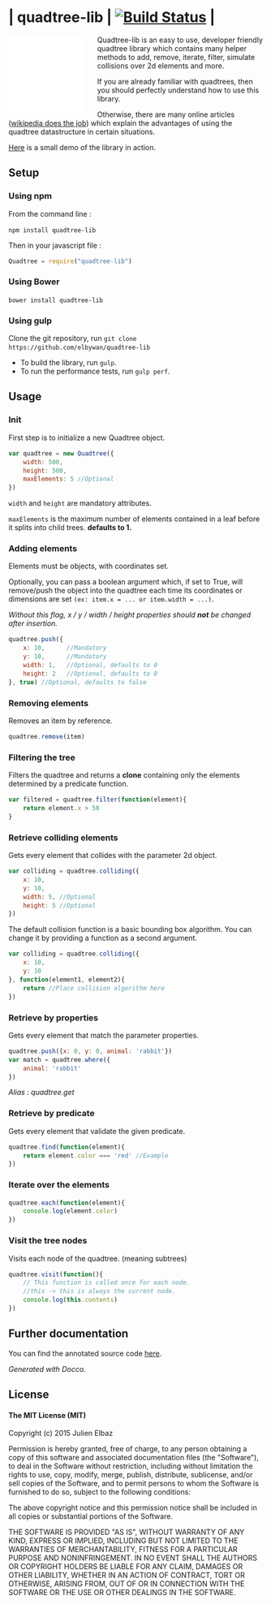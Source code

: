 # | quadtree-lib | [![Build Status](https://travis-ci.org/elbywan/quadtree-lib.svg?branch=master)](https://travis-ci.org/elbywan/quadtree-lib) |

<a href="http://elbywan.github.io/quadtree-lib/demo/" target="_blank">
    <img alt="quatree gif" src="assets/quadtree.gif" width="150px" align="left" style="margin-right: 25px"/>
</a>

Quadtree-lib is an easy to use, developer friendly quadtree library which contains many helper methods to add, remove, iterate, filter, simulate collisions over 2d elements and more.

If you are already familiar with quadtrees, then you should perfectly understand how to use this library.

Otherwise, there are many online articles ([wikipedia does the job](https://en.wikipedia.org/wiki/Quadtree)) which explain the advantages of using the quadtree datastructure in certain situations.

[Here](http://elbywan.github.io/quadtree-lib/demo/) is a small demo of the library in action.

## Setup

### Using npm

From the command line :

`npm install quadtree-lib`

Then in your javascript file :

```javascript
Quadtree = require("quadtree-lib")
```

### Using Bower

`bower install quadtree-lib`

### Using gulp

Clone the git repository, run `git clone https://github.com/elbywan/quadtree-lib`  

-   To build the library, run `gulp`.
-   To run the performance tests, run `gulp perf`.

## Usage

### Init

First step is to initialize a new Quadtree object.

```javascript
var quadtree = new Quadtree({
    width: 500,
    height: 500,
    maxElements: 5 //Optional
})
```

`width` and `height` are mandatory attributes.

`maxElements` is the maximum number of elements contained in a leaf before it splits into child trees. **defaults to 1.**

### Adding elements

Elements must be objects, with coordinates set.

Optionally, you can pass a boolean argument which, if set to True, will remove/push the object into the quadtree each time its coordinates or dimensions are set `(ex: item.x = ... or item.width = ...)`.

*Without this flag, x / y / width / height properties should **not** be changed  after insertion.*

```javascript
quadtree.push({
    x: 10,      //Mandatory
    y: 10,      //Mandatory
    width: 1,   //Optional, defaults to 0
    height: 2   //Optional, defaults to 0
}, true) //Optional, defaults to false
```

### Removing elements

Removes an item by reference.

```javascript
quadtree.remove(item)
```

### Filtering the tree

Filters the quadtree and returns a **clone** containing only the elements determined by a predicate function.

```javascript
var filtered = quadtree.filter(function(element){
    return element.x > 50
}
```

### Retrieve colliding elements

Gets every element that collides with the parameter 2d object.

```javascript
var colliding = quadtree.colliding({
    x: 10,
    y: 10,
    width: 5, //Optional
    height: 5 //Optional
})
```

The default collision function is a basic bounding box algorithm.
You can change it by providing a function as a second argument.

```javascript
var colliding = quadtree.colliding({
    x: 10,
    y: 10
}, function(element1, element2){
    return //Place collision algorithm here
})

```

### Retrieve by properties

Gets every element that match the parameter properties.

```javascript
quadtree.push({x: 0, y: 0, animal: 'rabbit'})
var match = quadtree.where({
    animal: 'rabbit'
})
```

_Alias : quadtree.get_

### Retrieve by predicate

Gets every element that validate the given predicate.

```javascript
quadtree.find(function(element){
    return element.color === 'red' //Example
})
```

### Iterate over the elements

```javascript
quadtree.each(function(element){
    console.log(element.color)
})
```

### Visit the tree nodes

Visits each node of the quadtree. (meaning subtrees)

```javascript
quadtree.visit(function(){
    // This function is called once for each node.
    //this -> this is always the current node.
    console.log(this.contents)
})
```

## Further documentation

You can find the annotated source code [here](http://elbywan.github.io/quadtree-lib/).

*Generated with Docco.*

## License

#### The MIT License (MIT)

Copyright (c) 2015 Julien Elbaz

Permission is hereby granted, free of charge, to any person obtaining a copy
of this software and associated documentation files (the "Software"), to deal
in the Software without restriction, including without limitation the rights
to use, copy, modify, merge, publish, distribute, sublicense, and/or sell
copies of the Software, and to permit persons to whom the Software is
furnished to do so, subject to the following conditions:

The above copyright notice and this permission notice shall be included in all
copies or substantial portions of the Software.

THE SOFTWARE IS PROVIDED "AS IS", WITHOUT WARRANTY OF ANY KIND, EXPRESS OR
IMPLIED, INCLUDING BUT NOT LIMITED TO THE WARRANTIES OF MERCHANTABILITY,
FITNESS FOR A PARTICULAR PURPOSE AND NONINFRINGEMENT. IN NO EVENT SHALL THE
AUTHORS OR COPYRIGHT HOLDERS BE LIABLE FOR ANY CLAIM, DAMAGES OR OTHER
LIABILITY, WHETHER IN AN ACTION OF CONTRACT, TORT OR OTHERWISE, ARISING FROM,
OUT OF OR IN CONNECTION WITH THE SOFTWARE OR THE USE OR OTHER DEALINGS IN THE
SOFTWARE.
